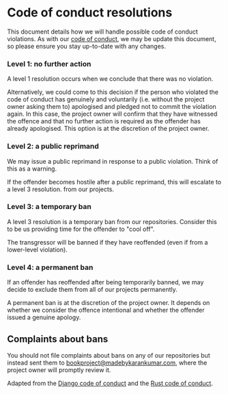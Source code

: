# Code of conduct resolutions

This document details how we will handle possible code of conduct violations. 
As with our [code of conduct](https://project-books.github.io/conduct/code-of-conduct/), 
we may be update this document, so please ensure you stay up-to-date with any changes.

### Level 1: no further action

A level 1 resolution occurs when we conclude that there was no violation. 

Alternatively, we could come to this decision if the person who violated the code of conduct has 
genuinely and voluntarily (i.e. without the project owner asking them to) apologised and pledged not 
to commit the violation again. In this case, the project owner will confirm that they have witnessed 
the offence and that no further action is required as the offender has already apologised. 
This option is at the discretion of the project owner.

### Level 2: a public reprimand

We may issue a public reprimand in response to a public violation. Think of this as a warning.

If the offender becomes hostile after a public reprimand, this will escalate to a level 3 resolution.
from our projects.

### Level 3: a temporary ban

A level 3 resolution is a temporary ban from our repositories. 
Consider this to be us providing time for the offender to "cool off".

The transgressor will be banned if they have reoffended (even if from a lower-level violation).

### Level 4: a permanent ban

If an offender has reoffended after being temporarily banned, we may decide to exclude them from all 
of our projects permanently. 

A permanent ban is at the discretion of the project owner. It depends on whether we consider the 
offence intentional and whether the offender issued a genuine apology.

## Complaints about bans

You should not file complaints about bans on any of our repositories but instead sent them to 
bookproject@madebykarankumar.com, where the project owner will promptly review it.

Adapted from the [Django code of conduct](https://www.djangoproject.com/conduct/) and the 
[Rust code of conduct](https://www.rust-lang.org/policies/code-of-conduct).

